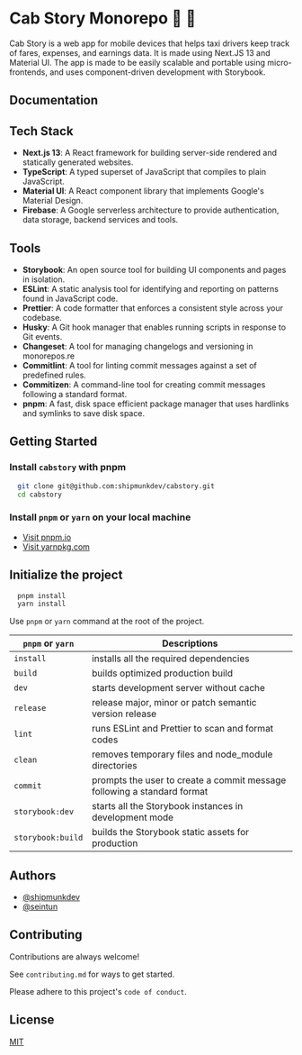 # Cab Story Monorepo 🥬 🚕

Cab Story is a web app for mobile devices that helps taxi drivers keep track of fares, expenses, and earnings data. It is made using Next.JS 13 and Material UI. The app is made to be easily scalable and portable using micro-frontends, and uses component-driven development with Storybook.

## Documentation

## Tech Stack

- **Next.js 13**: A React framework for building server-side rendered and statically generated websites.
- **TypeScript**: A typed superset of JavaScript that compiles to plain JavaScript.
- **Material UI**: A React component library that implements Google's Material Design.
- **Firebase**: A Google serverless architecture to provide authentication, data storage, backend services and tools.

## Tools

- **Storybook**: An open source tool for building UI components and pages in isolation.
- **ESLint**: A static analysis tool for identifying and reporting on patterns found in JavaScript code.
- **Prettier**: A code formatter that enforces a consistent style across your codebase.
- **Husky**: A Git hook manager that enables running scripts in response to Git events.
- **Changeset**: A tool for managing changelogs and versioning in monorepos.re
- **Commitlint**: A tool for linting commit messages against a set of predefined rules.
- **Commitizen**: A command-line tool for creating commit messages following a standard format.
- **pnpm**: A fast, disk space efficient package manager that uses hardlinks and symlinks to save disk space.

## Getting Started

### Install `cabstory` with pnpm

```bash
  git clone git@github.com:shipmunkdev/cabstory.git
  cd cabstory
```

### Install `pnpm` or `yarn` on your local machine

- [Visit pnpm.io](https://pnpm.io/installation)
- [Visit yarnpkg.com](https://yarnpkg.com/)

## Initialize the project

```bash
  pnpm install
  yarn install
```

Use `pnpm` or `yarn` command at the root of the project.

| `pnpm` or `yarn`  | Descriptions                                                            |
| ----------------- | ----------------------------------------------------------------------- |
| `install`         | installs all the required dependencies                                  |
| `build`           | builds optimized production build                                       |
| `dev`             | starts development server without cache                                 |
| `release`         | release major, minor or patch semantic version release                  |
| `lint`            | runs ESLint and Prettier to scan and format codes                       |
| `clean`           | removes temporary files and node_module directories                     |
| `commit`          | prompts the user to create a commit message following a standard format |
| `storybook:dev`   | starts all the Storybook instances in development mode                  |
| `storybook:build` | builds the Storybook static assets for production                       |

## Authors

- [@shipmunkdev](https://github.com/shipmunkdev)
- [@seintun](https://github.com/seintun)

## Contributing

Contributions are always welcome!

See `contributing.md` for ways to get started.

Please adhere to this project's `code of conduct`.

## License

[MIT](https://choosealicense.com/licenses/mit/)
